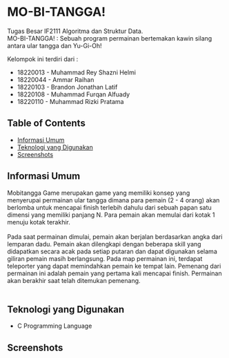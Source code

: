 # MO-BI-TANGGA!
Tugas Besar IF2111 Algoritma dan Struktur Data.<br />
MO-BI-TANGGA! : Sebuah program permainan bertemakan kawin silang antara ular tangga dan Yu-Gi-Oh!

Kelompok ini terdiri dari :
- 18220013 - Muhammad Rey Shazni Helmi
- 18220044 - Ammar Raihan
- 18220103 - Brandon Jonathan Latif
- 18220108 - Muhammad Furqan Alfuady
- 18220110 - Muhammad Rizki Pratama

## Table of Contents
* [Informasi Umum](#informasi-umum)
* [Teknologi yang Digunakan](#teknologi-yang-digunakan)
* [Screenshots](#screenshots)


## Informasi Umum

Mobitangga Game merupakan game yang memiliki konsep yang menyerupai  permainan ular tangga dimana para pemain (2 - 4 orang) akan berlomba untuk mencapai finish terlebih dahulu dari sebuah papan satu dimensi yang memiliki panjang N. Para pemain akan memulai dari kotak 1 menuju kotak terakhir.<br /> <br />
Pada saat permainan dimulai, pemain akan berjalan berdasarkan angka dari lemparan dadu. Pemain akan dilengkapi dengan beberapa skill yang didapatkan secara acak pada setiap putaran dan dapat digunakan selama giliran pemain masih berlangsung. Pada map permainan ini, terdapat teleporter yang dapat memindahkan pemain ke tempat lain. Pemenang dari permainan ini adalah pemain yang pertama kali mencapai finish. Permainan akan berakhir saat telah ditemukan pemenang.<br />
<br />


## Teknologi yang Digunakan
- C Programming Language

## Screenshots
<!-- If you have screenshots you'd like to share, include them here. -->
